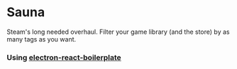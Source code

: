 # Sauna
Steam's long needed overhaul. Filter your game library (and the store) by as many tags as you want.

### Using [electron-react-boilerplate](https://github.com/chentsulin/electron-react-boilerplate)
